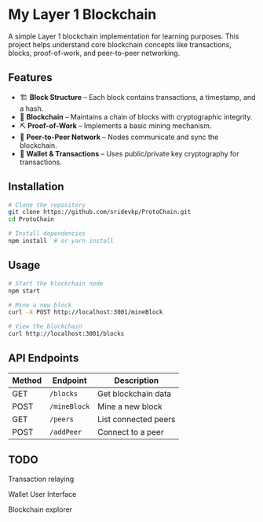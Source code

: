 # My Layer 1 Blockchain

A simple Layer 1 blockchain implementation for learning purposes. This project helps understand core blockchain concepts like transactions, blocks, proof-of-work, and peer-to-peer networking.

## Features

- 🏗️ **Block Structure** – Each block contains transactions, a timestamp, and a hash.
- 🔗 **Blockchain** – Maintains a chain of blocks with cryptographic integrity.
- ⛏️ **Proof-of-Work** – Implements a basic mining mechanism.
- 🤝 **Peer-to-Peer Network** – Nodes communicate and sync the blockchain.
- 🔑 **Wallet & Transactions** – Uses public/private key cryptography for transactions.

## Installation

```sh
# Clone the repository
git clone https://github.com/sridevkp/ProtoChain.git
cd ProtoChain

# Install dependencies
npm install  # or yarn install
```

## Usage

```sh
# Start the blockchain node
npm start

# Mine a new block
curl -X POST http://localhost:3001/mineBlock

# View the blockchain
curl http://localhost:3001/blocks
```

## API Endpoints

| Method | Endpoint     | Description          |
| ------ | ------------ | -------------------- |
| GET    | `/blocks`    | Get blockchain data  |
| POST   | `/mineBlock` | Mine a new block     |
| GET    | `/peers`     | List connected peers |
| POST   | `/addPeer`   | Connect to a peer    |

## TODO

 Transaction relaying
 
 Wallet User Interface
 
 Blockchain explorer
 
 


